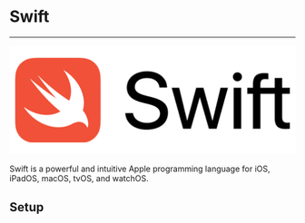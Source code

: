 # Swift

---

![Swift Logo](../images/swift.png)

Swift is a powerful and intuitive Apple programming language for iOS, iPadOS, macOS, tvOS, and watchOS. 

## Setup
